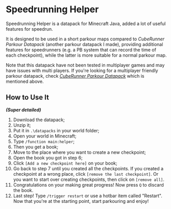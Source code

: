 # Speedrunning Helper

Speedrunning Helper is a datapack for Minecraft Java, added a lot of useful features for speedrun.

It is designed to be used in a short parkour maps compared to *CubeRunner Parkour Datapack* (another parkour datapack I made), providing additional features for speedrunners (e.g. a PB system that can record the time of each checkpoint), while the latter is more suitable for a normal parkour map.

Note that this datapack have not been tested in multiplayer games and may have issues with multi players. If you're looking for a multiplayer friendly parkour datapack, check [*CubeRunner Parkour Datapack*](https://github.com/klue007/CubeRunner-Parkour-Datapack) which is mentioned above.

## How to Use It
***(Super detailed)***
1. Download the datapack;
2. Unzip it;
3. Put it in `.\datapacks` in your world folder;
4. Open your world in Minecraft;
5. Type `/function main:helper`;
6. Then you get a book;
7. Move to the place where you want to create a new checkpoint;
8. Open the book you got in step 6;
9. Click `[Add a new checkpoint here]` on your book;
10. Go back to step 7 until you created all the checkpoints. If you created a checkpoint at a wrong place, click `[remove the last checkpoint]`. Or you want to start over creating checkpoints, then click on `[remove all]`.
11. Congratulations on your making great progress! Now press `Q` to discard the book.
12. Last step! Type `/trigger restart` or use a hotbar item called "Restart". Now that you're at the starting point, start parkouring and enjoy!
